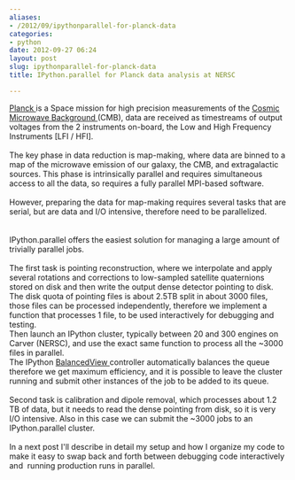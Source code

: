 ```yaml
---
aliases:
- /2012/09/ipythonparallel-for-planck-data
categories:
- python
date: 2012-09-27 06:24
layout: post
slug: ipythonparallel-for-planck-data
title: IPython.parallel for Planck data analysis at NERSC

---
```


<a href="http://www.esa.int/planck">
 Planck
</a>
is a Space mission for high precision measurements of the
<a href="http://en.wikipedia.org/wiki/Cosmic_microwave_background_radiation">
 Cosmic Microwave Background
</a>
(CMB), data are received as timestreams of output voltages from the 2 instruments on-board, the Low and High Frequency Instruments [LFI / HFI].
<br/>
<br/>
The key phase in data reduction is map-making, where data are binned to a map of the microwave emission of our galaxy, the CMB, and extragalactic sources. This phase is intrinsically parallel and requires simultaneous access to all the data, so requires a fully parallel MPI-based software.
<br/>
<br/>
However, preparing the data for map-making requires several tasks that are serial, but are data and I/O intensive, therefore need to be parallelized.
<br/>
<br/>
<a name="more">
</a>
<br/>
IPython.parallel offers the easiest solution for managing a large amount of trivially parallel jobs.
<br/>
<br/>
The first task is pointing reconstruction, where we interpolate and apply several rotations and corrections to low-sampled satellite quaternions stored on disk and then write the output dense detector pointing to disk.
<br/>
The disk quota of pointing files is about 2.5TB split in about 3000 files, those files can be processed independently, therefore we implement a function that processes 1 file, to be used interactively for debugging and testing.
<br/>
Then launch an IPython cluster, typically between 20 and 300 engines on Carver (NERSC), and use the exact same function to process all the ~3000 files in parallel.
<br/>
The IPython
<a href="http://ipython.org/ipython-doc/dev/api/generated/IPython.parallel.client.view.html?highlight=apply_async#IPython.parallel.client.view.LoadBalancedView">
 BalancedView
</a>
controller automatically balances the queue therefore we get maximum efficiency, and it is possible to leave the cluster running and submit other instances of the job to be added to its queue.
<br/>
<br/>
Second task is calibration and dipole removal, which processes about 1.2 TB of data, but it needs to read the dense pointing from disk, so it is very I/O intensive. Also in this case we can submit the ~3000 jobs to an IPython.parallel cluster.
<br/>
<br/>
In a next post I'll describe in detail my setup and how I organize my code to make it easy to swap back and forth between debugging code interactively and  running production runs in parallel.

